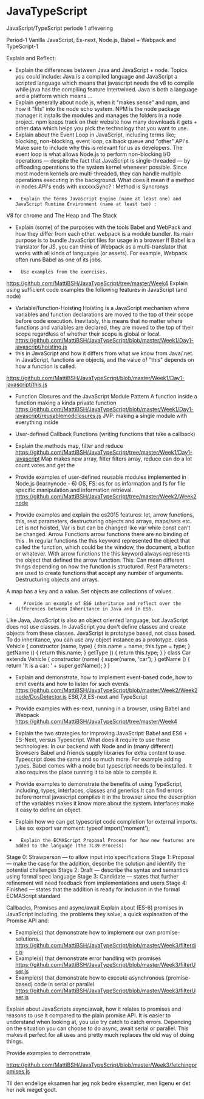# JavaTypeScript
JavaScript/TypeScript periode 1 aflevering


Period-1 Vanilla JavaScript, Es-next, Node.js, Babel + Webpack and TypeScript-1  


Explain and Reflect:
* Explain the differences between Java and JavaScript + node. Topics you could include:
Java is a compiled language and JavaScript a scripted language which means that javascript needs the v8 to compile while java has the compiling feature intertwined.  Java is both a language and a platform which means ...
* Explain generally about node.js, when it “makes sense” and npm, and how it “fits” into the node echo system.
NPM is the node package manager it installs the modules and manages the folders in a node project. npm keeps track on their website how many downloads it gets + other data which helps you pick the technology that you want to use.
* Explain about the Event Loop in JavaScript, including terms like; blocking, non-blocking, event loop, callback queue and "other" API's. Make sure to include why this is relevant for us as developers.
The event loop is what allows Node.js to perform non-blocking I/O operations — despite the fact that JavaScript is single-threaded — by offloading operations to the system kernel whenever possible. Since most modern kernels are multi-threaded, they can handle multiple operations executing in the background. 
What does it mean if a method in nodes API's ends with xxxxxxSync? : Method is Syncronys
*       Explain the terms JavaScript Engine (name at least one) and JavaScript Runtime Environment (name at least two) : 
V8 for chrome and The Heap and The Stack
* Explain (some) of the purposes with the tools Babel and WebPack and how they differ from each other. 
webpack is a module bundler. Its main purpose is to bundle JavaScript files for usage in a browser
If Babel is a translator for JS, you can think of Webpack as a multi-translator that works with all kinds of languages (or assets). For example, Webpack often runs Babel as one of its jobs. 
*       Use examples from the exercises.
https://github.com/MattiBSH/JavaTypeScript/tree/master/Week4 
Explain using sufficient code examples the following features in JavaScript (and node)


* Variable/function-Hoisting
Hoisting is a JavaScript mechanism where variables and function declarations are moved to the top of their scope before code execution. Inevitably, this means that no matter where functions and variables are declared, they are moved to the top of their scope regardless of whether their scope is global or local.
https://github.com/MattiBSH/JavaTypeScript/blob/master/Week1/Day1-javascript/hoisting.js 
* this in JavaScript and how it differs from what we know from Java/.net.
In JavaScript, functions are objects, and the value of "this" depends on how a function is called.


https://github.com/MattiBSH/JavaTypeScript/blob/master/Week1/Day1-javascript/this.js 


* Function Closures and the JavaScript Module Pattern 
A function inside a function making a kinda private function
https://github.com/MattiBSH/JavaTypeScript/blob/master/Week1/Day1-javascript/reusablemodclosures.js 
JVP: making a single module with everything inside


* User-defined Callback Functions (writing functions that take a callback)
* Explain the methods map, filter and reduce
https://github.com/MattiBSH/JavaTypeScript/tree/master/Week1/Day1-javascript 
Map makes new array, filter filters array, reduce can do a lot count votes and get the 
* Provide examples of user-defined reusable modules implemented in Node.js (learnynode - 6)
OS, FS: os for os information and fs for file specific manipulation and information retrieval.
https://github.com/MattiBSH/JavaTypeScript/tree/master/Week2/Week2node 
* Provide examples and explain the es2015 features: let, arrow functions, this, rest parameters, destructuring objects and arrays,   maps/sets etc.
Let is not hoisted, Var is but can be changed like var while const can’t be changed. 
Arrow Functions arrow functions there are no binding of this . In regular functions the this keyword represented the object that called the function, which could be the window, the document, a button or whatever. With arrow functions the this keyword always represents the object that defined the arrow function. 
This: Can mean different things depending on how the function is structured. 
Rest Parameters : are used to create functions that accept any number of arguments.
Destructuring objects   and arrays. 
  

A map has a key and a value. 
Set objects are collections of values.
*        Provide an example of ES6 inheritance and reflect over the differences between Inheritance in Java and in ES6.
Like Java, JavaScript is also an object oriented language, but JavaScript does not use classes. In JavaScript you don't define classes and create objects from these classes. JavaScript is prototype based, not class based. To do inheritance, you can use any object instance as a prototype.
class Vehicle {
 constructor (name, type) {
   this.name = name;
   this.type = type;
 }
 getName () {
   return this.name;
 }
 getType () {
   return this.type;
 }
}
class Car extends Vehicle {
 constructor (name) {
   super(name, 'car');
 }
 getName () {
   return 'It is a car: ' + super.getName();
 }
}






* Explain and demonstrate, how to implement event-based code, how to emit events and how to listen for such events
https://github.com/MattiBSH/JavaTypeScript/blob/master/Week2/Week2node/DosDetector.js 
ES6,7,8,ES-next and TypeScript
* Provide examples with es-next, running in a browser, using Babel and Webpack
https://github.com/MattiBSH/JavaTypeScript/tree/master/Week4 
* Explain the two strategies for improving JavaScript: Babel and ES6 + ES-Next, versus Typescript. What does it require to use these technologies: In our backend with Node and in (many different) Browsers
Babel and friends supply libraries for extra content to use.
Typescript does the same and so much more. For example adding types.
Babel comes with a node but typescript needs to be installed. It also requires the place running it to be able to compile it.


* Provide examples to demonstrate the benefits of using TypeScript, including, types, interfaces, classes and generics
It can find errors before normal javascript compiles it in the browser since the description of the variables makes it know more about the system. 
Interfaces make it easy to define an object.
* Explain how we can get typescript code completion for external imports.
Like so: export var moment: typeof import('moment');


*       Explain the ECMAScript Proposal Process for how new features are added to the language (the TC39 Process)
Stage 0: Strawperson — to allow input into specifications
Stage 1: Proposal — make the case for the addition, describe the solution and identify the potential challenges
Stage 2: Draft — describe the syntax and semantics using formal spec language
Stage 3: Candidate — states that further refinement will need feedback from implementations and users
Stage 4: Finished — states that the addition is ready for inclusion in the formal ECMAScript standard


Callbacks, Promises and async/await
Explain about (ES-6) promises in JavaScript including, the problems they solve, a quick explanation of the Promise API and:
* Example(s) that demonstrate how to implement our own promise-solutions.
https://github.com/MattiBSH/JavaTypeScript/blob/master/Week3/filterdir.js 
* Example(s) that demonstrate error handling with promises
https://github.com/MattiBSH/JavaTypeScript/blob/master/Week3/filterUser.js 
* Example(s) that demonstrate how to execute asynchronous (promise-based) code in serial or parallel
https://github.com/MattiBSH/JavaTypeScript/blob/master/Week3/filterUser.js 


Explain about JavaScripts async/await, how it relates to promises and reasons to use it compared to the plain promise API.
It is easier to understand when looking at, you use try catch to catch errors. Depending on the situation you can choose to do async, await serial or parallel.
This makes it perfect for all uses and pretty much replaces the old way of doing things.


Provide examples to demonstrate 


https://github.com/MattiBSH/JavaTypeScript/blob/master/Week3/fetchingpromises.js 




Til den endelige eksamen har jeg nok bedre eksempler, men ligenu er det her nok meget godt.

